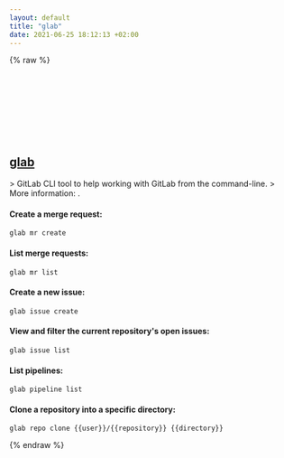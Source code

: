 ```yaml
---
layout: default
title: "glab"
date: 2021-06-25 18:12:13 +02:00
---
```

{% raw %}
<h2 id="glab">
  <a href="/en/common/glab.html">glab</a> <a href="#glab"><svg class="icon">
    <use href="/assets/images/unicode_sprite.svg#link" />
  </svg></a>
</h2>
> GitLab CLI tool to help working with GitLab from the command-line.
> More information: <https://clementsam.tech/glab/>.

#### Create a merge request:
```shell
glab mr create
```
#### List merge requests:
```shell
glab mr list
```
#### Create a new issue:
```shell
glab issue create
```
#### View and filter the current repository's open issues:
```shell
glab issue list
```
#### List pipelines:
```shell
glab pipeline list
```
#### Clone a repository into a specific directory:
```shell
glab repo clone {{user}}/{{repository}} {{directory}}
```
{% endraw %}